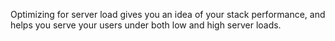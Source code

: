 

Optimizing for server load gives you an idea of your stack performance, and helps you serve your users under both low and high server loads.

